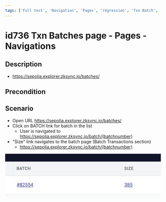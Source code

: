 ```yaml
---
tags: ['Full test', 'Navigation', 'Pages', 'regression', 'Txn Batch', 'Active']
---
```


# id736 Txn Batches page - Pages - Navigations

## Description
  - https://sepolia.explorer.zksync.io/batches/

## Precondition


## Scenario
- Open URL https://sepolia.explorer.zksync.io/batches/
- Click on BATCH link for batch in the list
  - User is navigated to https://sepolia.explorer.zksync.io/batch/(batchnumber)
- "Size" link navigates to the batch page (Batch Transactions section)
  - https://sepolia.explorer.zksync.io/batch/(batchnumber)

![Screenshot](../../../../static/img/Pages/Batches%20page/id736.png)
